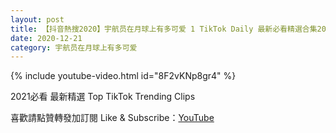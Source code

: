 ```yaml
---
layout: post
title: 【抖音熱搜2020】宇航员在月球上有多可爱 1 TikTok Daily 最新必看精選合集2020 12 21
date: 2020-12-21
category: 宇航员在月球上有多可爱
---
```


{% include youtube-video.html id="8F2vKNp8gr4" %}

2021必看 最新精選 Top TikTok Trending Clips

喜歡請點贊轉發加訂閱 Like & Subscribe：[YouTube](https://www.youtube.com/channel/UCAoR7VcanIPd04uEq_GIylA/videos)

